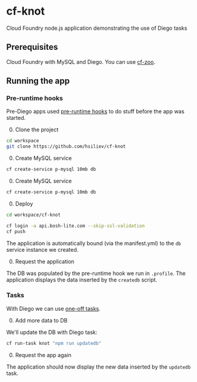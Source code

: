 # cf-knot
Cloud Foundry node.js application demonstrating the use of Diego tasks

## Prerequisites
Cloud Foundry with MySQL and Diego. You can use [cf-zoo](https://github.com/hsiliev/cf-zoo).

## Running the app

### Pre-runtime hooks

Pre-Diego apps used [pre-runtime hooks](https://docs.cloudfoundry.org/devguide/deploy-apps/deploy-app.html#profile) to do stuff before the app was started.

0. Clone the project 

  ```bash
  cd workspace
  git clone https://github.com/hsiliev/cf-knot
  ```

0. Create MySQL service

  ```bash
  cf create-service p-mysql 10mb db
  ```

0. Create MySQL service

  ```bash
  cf create-service p-mysql 10mb db
  ```
  
0. Deploy

  ```bash
  cd workspace/cf-knot

  cf login -a api.bosh-lite.com --skip-ssl-validation
  cf push
  ```
  
  The application is automatically bound (via the manifest.yml) to the `db` service instance we created.

0. Request the application

  The DB was populated by the pre-runtime hook we run in `.profile`. The application displays the data inserted by the `createdb` script.

### Tasks

With Diego we can use [one-off tasks](https://docs.cloudfoundry.org/devguide/using-tasks.html).

0. Add more data to DB

  We'll update the DB with Diego task:

  ```bash
  cf run-task knot "npm run updatedb"
  ```

0. Request the app again

  The application should now display the new data inserted by the `updatedb` task.
